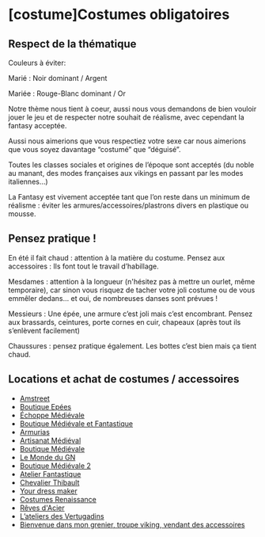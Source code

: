 # [costume]Costumes obligatoires

## Respect de la thématique

Couleurs à éviter:

Marié : Noir dominant / Argent

Mariée : Rouge-Blanc dominant / Or

Notre thème nous tient à coeur, aussi nous vous demandons de bien vouloir jouer le jeu et de respecter notre souhait de réalisme, avec cependant la fantasy acceptée.

Aussi nous aimerions que vous respectiez votre sexe car nous aimerions que vous soyez davantage “costumé” que “déguisé”.

Toutes les classes sociales et origines de l’époque sont acceptés (du noble au manant, des modes françaises aux vikings en passant par les modes italiennes…)

La Fantasy est vivement acceptée tant que l’on reste dans un minimum de réalisme : éviter les armures/accessoires/plastrons divers en plastique ou mousse.

## Pensez pratique !

En été il fait chaud : attention à la matière du costume.
Pensez aux accessoires : Ils font tout le travail d’habillage.

Mesdames : attention à la longueur (n'hésitez pas à mettre un ourlet, même temporaire), car sinon vous risquez de tacher votre joli costume ou de vous emmêler dedans… et oui, de nombreuses danses sont prévues !

Messieurs : Une épée, une armure c’est joli mais c’est encombrant. Pensez aux brassards, ceintures, porte cornes en cuir, chapeaux (après tout ils s’enlèvent facilement)

Chaussures : pensez pratique également. Les bottes c’est bien mais ça tient chaud.

## Locations et achat de costumes / accessoires

* [Amstreet](Ehttps://armstreetfrance.com)
* [Boutique Epées](Ehttps://www.boutique-epees.fr/156-vetements-medievaux)
* [Échoppe Médiévale](Ehttp://www.boutiquemedievale.fr/fr/Costumes-Medievaux/?gclid=Cj0KEQjwqfvABRC6gJ3T_4mwspoBEiQAyoQPkVv6S2r21vNboLpQKtftrEa4df1ETTL_gFggTJKEdOYaAkil8P8HAQ)
* [Boutique Médiévale et Fantastique](Ehttp://www.la-boutique-medievale-et-fantastique.fr/Vetements.php)
* [Armurias](Ehttp://www.armurias.com/contents/fr/d19_seigneur_des_anneaux.html)
* [Artisanat Médiéval](Ehttp://artisanatmedieval.free.fr/costume/costume.htm)
* [Boutique Médiévale](Ehttp://www.boutique-medievale.com/univers-medieval-costumes-dinspiration-medievale-c-312_71.html?osCsid=r5cvdgsvhiospnok8dkc113ca1)
* [Le Monde du GN](Ehttp://www.lemondedugn.com/)
* [Boutique Médiévale 2](Ehttp://www.boutiquemedievale.fr/)
* [Atelier Fantastique](Ehttp://www.atelierfantastique.com/)
* [Chevalier Thibault](Ehttp://www.chevalier-thibault.com/boutique-medievale.html)
* [Your dress maker](Ehttp://www.yourdressmaker.com/shop/fr/femme-1/dresses-by-themes-47/robes-renaissance-2/)
* [Costumes Renaissance](Ehttp://www.costumesrenaissance.net/3-bourgeoisie-c102x2819300)
* [Rêves d'Acier](Ehttp://www.revesdacier.com/boutique/index.php)
* [L’ateliers des Vertugadins](Ehttp://www.vertugadins.com)
* [Bienvenue dans mon grenier, troupe viking, vendant des accessoires](Ehttps://www.facebook.com/groups/1893053714272912)
